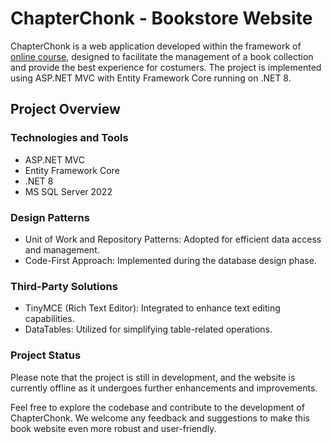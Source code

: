# ChapterChonk - Bookstore Website

ChapterChonk is a web application developed within the framework of [online course](https://www.udemy.com/course/complete-aspnet-core-21-course/), designed to facilitate the management of a book collection and provide the best experience for costumers. The project is implemented using ASP.NET MVC with Entity Framework Core running on .NET 8.

## Project Overview
### Technologies and Tools
- ASP.NET MVC
- Entity Framework Core
- .NET 8
- MS SQL Server 2022
### Design Patterns
- Unit of Work and Repository Patterns: Adopted for efficient data access and management.
- Code-First Approach: Implemented during the database design phase.
### Third-Party Solutions
- TinyMCE (Rich Text Editor): Integrated to enhance text editing capabilities.
- DataTables: Utilized for simplifying table-related operations.
### Project Status
Please note that the project is still in development, and the website is currently offline as it undergoes further enhancements and improvements.

Feel free to explore the codebase and contribute to the development of ChapterChonk. We welcome any feedback and suggestions to make this book website even more robust and user-friendly.
